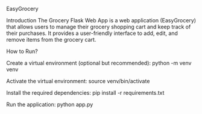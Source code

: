 EasyGrocery

Introduction
The Grocery Flask Web App is a web application (EasyGrocery) that allows users to manage their grocery shopping cart and keep track of their purchases. It provides a user-friendly interface to add, edit, and remove items from the grocery cart.



How to Run?

Create a virtual environment (optional but recommended): python -m venv venv

Activate the virtual environment: source venv/bin/activate

Install the required dependencies: pip install -r requirements.txt

Run the application: python app.py



